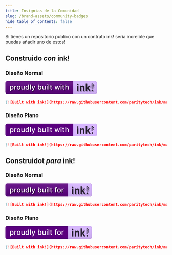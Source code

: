 ```yaml
---
title: Insignias de la Comunidad
slug: /brand-assets/community-badges
hide_table_of_contents: false
---
```


Si tienes un repositorio publico con un contrato ink! sería increible que 
puedas añadir uno de estos!

## Construido _con_ ink!
### Diseño Normal

[![Built with ink!](https://raw.githubusercontent.com/paritytech/ink/master/.images/badge.svg)](https://github.com/paritytech/ink)

```markdown
[![Built with ink!](https://raw.githubusercontent.com/paritytech/ink/master/.images/badge.svg)](https://github.com/paritytech/ink)
```

### Diseño Plano

[![Built with ink!](https://raw.githubusercontent.com/paritytech/ink/master/.images/badge_flat.svg)](https://github.com/paritytech/ink)

```markdown
[![Built with ink!](https://raw.githubusercontent.com/paritytech/ink/master/.images/badge_flat.svg)](https://github.com/paritytech/ink)
```

## Construidot _para_ ink!
### Diseño Normal

[![Built with ink!](https://raw.githubusercontent.com/paritytech/ink/master/.images/built-for-ink.svg)](https://github.com/paritytech/ink)

```markdown
[![Built with ink!](https://raw.githubusercontent.com/paritytech/ink/master/.images/built-for-ink.svg)](https://github.com/paritytech/ink)
```

### Diseño Plano

[![Built with ink!](https://raw.githubusercontent.com/paritytech/ink/master/.images/built-for-ink-flat.svg)](https://github.com/paritytech/ink)

```markdown
[![Built with ink!](https://raw.githubusercontent.com/paritytech/ink/master/.images/built-for-ink-flat.svg)](https://github.com/paritytech/ink)
```